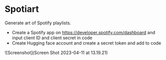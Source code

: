 # Spotiart
Generate art of Spotify playlists.

- Create a Spotify app on https://developer.spotify.com/dashboard and input client ID and client secret in code
- Create Hugging face account and create a secret token and add to code

![Screenshot](Screen Shot 2023-04-11 at 13.19.21)
